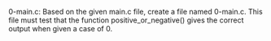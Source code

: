 0-main.c: Based on the given main.c file, create a file named 0-main.c. This file must test that the function positive_or_negative() gives the correct output when given a case of 0.
